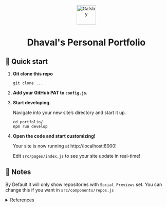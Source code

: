 <p align="center">
  
  <img alt="Gatsby" src="https://www.gatsbyjs.com/Gatsby-Monogram.svg" width="60" />
  
</p>
<h1 align="center">
  Dhaval's Personal Portfolio
</h1>

## 🚀 Quick start

1.  **Git clone this repo**

    ```shell
    git clone ...
    ```

1.  **Add your GitHub PAT to `config.js`.**

1.  **Start developing.**

    Navigate into your new site’s directory and start it up.

    ```shell
    cd portfolio/
    npm run develop
    ```

1.  **Open the code and start customizing!**

    Your site is now running at http://localhost:8000!

    Edit `src/pages/index.js` to see your site update in real-time!

## 📝 Notes

By Default it will only show repositories with `Social Previews` set. You can change this if you want in `src/components/repos.js`

<details>
<summary>References</summary>

## 🙏 Special thanks

Special thanks to [GPortfolio](https://github.com/GPortfolio/GPortfolio) which I previously built my personal portfolio site on and on which the new Gatsby concept is based.

</details>
